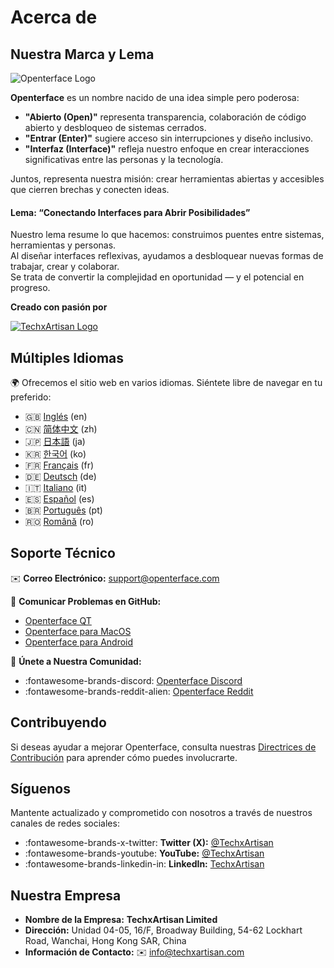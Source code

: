 # Acerca de

## Nuestra Marca y Lema

![Openterface Logo](https://assets.openterface.com/images/openterface.webp)  

**Openterface** es un nombre nacido de una idea simple pero poderosa:  

- **"Abierto (Open)"** representa transparencia, colaboración de código abierto y desbloqueo de sistemas cerrados.  
- **"Entrar (Enter)"** sugiere acceso sin interrupciones y diseño inclusivo.  
- **"Interfaz (Interface)"** refleja nuestro enfoque en crear interacciones significativas entre las personas y la tecnología.

Juntos, representa nuestra misión: crear herramientas abiertas y accesibles que cierren brechas y conecten ideas.

#### Lema: **“Conectando Interfaces para Abrir Posibilidades”**

Nuestro lema resume lo que hacemos: construimos puentes entre sistemas, herramientas y personas.  
Al diseñar interfaces reflexivas, ayudamos a desbloquear nuevas formas de trabajar, crear y colaborar.  
Se trata de convertir la complejidad en oportunidad — y el potencial en progreso.

**Creado con pasión por**

[![TechxArtisan Logo](https://techxartisan.com/images/techxartisan-company-black.png)](https://techxartisan.com)  

## Múltiples Idiomas

🌍 Ofrecemos el sitio web en varios idiomas. 
Siéntete libre de navegar en tu preferido:

- 🇬🇧 [Inglés](https://openterface.com/) (en)
- 🇨🇳 [简体中文](https://cn.openterface.com/) (zh)
- 🇯🇵 [日本語](https://jp.openterface.com/) (ja)
- 🇰🇷 [한국어](https://kr.openterface.com/) (ko)
- 🇫🇷 [Français](https://fr.openterface.com/) (fr)
- 🇩🇪 [Deutsch](https://de.openterface.com/) (de)
- 🇮🇹 [Italiano](https://it.openterface.com/) (it)
- 🇪🇸 [Español](https://es.openterface.com/) (es)
- 🇧🇷 [Português](https://pt.openterface.com/) (pt)
- 🇷🇴 [Română](https://ro.openterface.com/) (ro)

## Soporte Técnico  
✉️ **Correo Electrónico:** [support@openterface.com](mailto:support@openterface.com)  

📂 **Comunicar Problemas en GitHub:**

- [Openterface QT](https://github.com/TechxArtisanStudio/Openterface_QT/issues)  
- [Openterface para MacOS](https://github.com/TechxArtisanStudio/Openterface_MacOS/issues)  
- [Openterface para Android](https://github.com/TechxArtisanStudio/Openterface_Android/issues)  

💬 **Únete a Nuestra Comunidad:**

- :fontawesome-brands-discord: [Openterface Discord](https://openterface.com/discord)  
- :fontawesome-brands-reddit-alien: [Openterface Reddit](https://openterface.com/reddit)  


## Contribuyendo
Si deseas ayudar a mejorar Openterface, consulta nuestras [Directrices de Contribución](contributing.md) para aprender cómo puedes involucrarte.


## Síguenos

Mantente actualizado y comprometido con nosotros a través de nuestros canales de redes sociales:  

- :fontawesome-brands-x-twitter: **Twitter (X):** [@TechxArtisan](https://twitter.com/TechxArtisan)  
- :fontawesome-brands-youtube: **YouTube:** [@TechxArtisan](https://www.youtube.com/@TechxArtisan)  
- :fontawesome-brands-linkedin-in: **LinkedIn:** [TechxArtisan](https://www.linkedin.com/company/techxartisan/)  


## Nuestra Empresa

- **Nombre de la Empresa:** **TechxArtisan Limited**  
- **Dirección:** Unidad 04-05, 16/F, Broadway Building, 54-62 Lockhart Road, Wanchai, Hong Kong SAR, China  
- **Información de Contacto:** ✉️ [info@techxartisan.com](mailto:info@techxartisan.com)  
